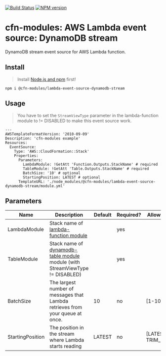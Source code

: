 [![Build Status](https://travis-ci.org/cfn-modules/lambda-event-source-dynamodb-stream.svg?branch=master)](https://travis-ci.org/cfn-modules/lambda-event-source-dynamodb-stream)
[![NPM version](https://img.shields.io/npm/v/@cfn-modules/lambda-event-source-dynamodb-stream.svg)](https://www.npmjs.com/package/@cfn-modules/lambda-event-source-dynamodb-stream)

# cfn-modules: AWS Lambda event source: DynamoDB stream

DynamoDB stream event source for AWS Lambda function.

## Install

> Install [Node.js and npm](https://nodejs.org/) first!

```
npm i @cfn-modules/lambda-event-source-dynamodb-stream
```

## Usage

> You have to set the `StreamViewType` parameter in the lambda-function module to != DISABLED to make this event source work.

```
---
AWSTemplateFormatVersion: '2010-09-09'
Description: 'cfn-modules example'
Resources:
  EventSource:
    Type: 'AWS::CloudFormation::Stack'
    Properties:
      Parameters:
        LambdaModule: !GetAtt 'Function.Outputs.StackName' # required
        TableModule: !GetAtt 'Table.Outputs.StackName' # required
        BatchSize: '10' # optional
        StartingPosition: LATEST # optional
      TemplateURL: './node_modules/@cfn-modules/lambda-event-source-dynamodb-stream/module.yml'
```

## Parameters

<table>
  <thead>
    <tr>
      <th>Name</th>
      <th>Description</th>
      <th>Default</th>
      <th>Required?</th>
      <th>Allowed values</th>
    </tr>
  </thead>
  <tbody>
    <tr>
      <td>LambdaModule</td>
      <td>Stack name of <a href="https://www.npmjs.com/package/@cfn-modules/lambda-function">lambda-function module</a></td>
      <td></td>
      <td>yes</td>
      <td></td>
    </tr>
    <tr>
      <td>TableModule</td>
      <td>Stack name of <a href="https://www.npmjs.com/package/@cfn-modules/dynamodb-table">dynamodb-table module</a> module (with StreamViewType != DISABLED)</td>
      <td></td>
      <td>yes</td>
      <td></td>
    </tr>
    <tr>
      <td>BatchSize</td>
      <td>The largest number of messages that Lambda retrieves from your queue at once.</td>
      <td>10</td>
      <td>no</td>
      <td>[1-10000]</td>
    </tr>
    <tr>
      <td>StartingPosition</td>
      <td>The position in the stream where Lambda starts reading</td>
      <td>LATEST</td>
      <td>no</td>
      <td>[LATEST, TRIM_HORIZON]</td>
    </tr>
  </tbody>
</table>
